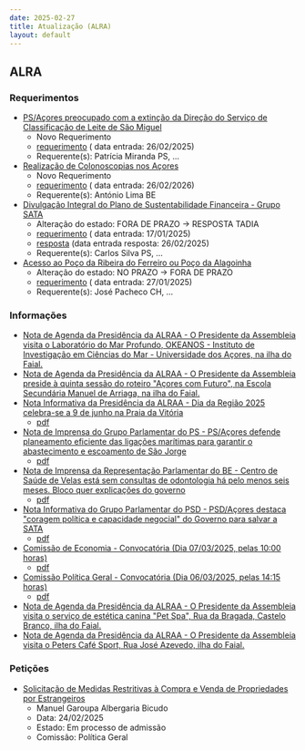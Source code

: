 ```yaml
---
date: 2025-02-27
title: Atualização (ALRA)
layout: default
---
```

## ALRA

### Requerimentos

* [PS/Açores preocupado com a extinção da Direção do Serviço de Classificação de Leite de São Miguel](http://base.alra.pt:82/4DACTION/w_pesquisa_registo/4/8730)
  * Novo Requerimento
  * [requerimento](http://base.alra.pt:82/Doc_Req/XIIIreque292.pdf) ( data entrada: 26/02/2025)
  * Requerente(s): Patrícia Miranda PS, ...
* [Realização de Colonoscopias nos Açores](http://base.alra.pt:82/4DACTION/w_pesquisa_registo/4/8731)
  * Novo Requerimento
  * [requerimento](http://base.alra.pt:82/Doc_Req/XIIIreque293.pdf) ( data entrada: 26/02/2026)
  * Requerente(s): António Lima BE
* [Divulgação Integral do Plano de Sustentabilidade Financeira - Grupo SATA](http://base.alra.pt:82/4DACTION/w_pesquisa_registo/4/8653)
  * Alteração do estado: FORA DE PRAZO → RESPOSTA TADIA
  * [requerimento](http://base.alra.pt:82/Doc_Req/XIIIreque242.pdf) ( data entrada: 17/01/2025)
  * [resposta](http://base.alra.pt:82/Doc_Req/XIIIrequeresp242.pdf) (data entrada resposta: 26/02/2025)
  * Requerente(s): Carlos Silva PS, ...
* [Acesso ao Poço da Ribeira do Ferreiro ou Poço da Alagoinha](http://base.alra.pt:82/4DACTION/w_pesquisa_registo/4/8675)
  * Alteração do estado: NO PRAZO → FORA DE PRAZO
  * [requerimento](http://base.alra.pt:82/Doc_Req/XIIIreque256.pdf) ( data entrada: 27/01/2025)
  * Requerente(s): José Pacheco CH, ...

### Informações

* [Nota de Agenda da Presidência da ALRAA - O Presidente da Assembleia visita o Laboratório do Mar Profundo, OKEANOS - Instituto de Investigação em Ciências do Mar - Universidade dos Açores, na ilha do Faial.](http://base.alra.pt:82/4DACTION/w_pesquisa_registo/8/21248)
* [Nota de Agenda da Presidência da ALRAA - O Presidente da Assembleia preside à quinta sessão do roteiro "Açores com Futuro", na Escola Secundária Manuel de Arriaga, na ilha do Faial.](http://base.alra.pt:82/4DACTION/w_pesquisa_registo/8/21249)
* [Nota Informativa da Presidência da ALRAA - Dia da Região 2025 celebra-se a 9 de junho na Praia da Vitória](http://base.alra.pt:82/4DACTION/w_pesquisa_registo/8/21250)
  * [pdf](http://base.alra.pt:82/Doc_Noticias/NI21250.pdf)
* [Nota de Imprensa do Grupo Parlamentar do PS - PS/Açores defende planeamento eficiente das ligações marítimas para garantir o abastecimento e escoamento de São Jorge](http://base.alra.pt:82/4DACTION/w_pesquisa_registo/8/21239)
  * [pdf](http://base.alra.pt:82/Doc_Noticias/NI21239.pdf)
* [Nota de Imprensa da Representação Parlamentar do BE - Centro de Saúde de Velas está sem consultas de odontologia há pelo menos seis meses. Bloco quer explicações do governo](http://base.alra.pt:82/4DACTION/w_pesquisa_registo/8/21240)
  * [pdf](http://base.alra.pt:82/Doc_Noticias/NI21240.pdf)
* [Nota Informativa do Grupo Parlamentar do PSD - PSD/Açores destaca "coragem política e capacidade negocial" do Governo para salvar a SATA](http://base.alra.pt:82/4DACTION/w_pesquisa_registo/8/21241)
  * [pdf](http://base.alra.pt:82/Doc_Noticias/NI21241.pdf)
* [Comissão de Economia - Convocatória (Dia 07/03/2025, pelas 10:00 horas)](http://base.alra.pt:82/4DACTION/w_pesquisa_registo/8/21242)
  * [pdf](http://base.alra.pt:82/Doc_Noticias/NI21242.pdf)
* [Comissão Política Geral - Convocatória (Dia 06/03/2025, pelas 14:15 horas)](http://base.alra.pt:82/4DACTION/w_pesquisa_registo/8/21244)
  * [pdf](http://base.alra.pt:82/Doc_Noticias/NI21244.pdf)
* [Nota de Agenda da Presidência da ALRAA - O Presidente da Assembleia visita o serviço de estética canina "Pet Spa", Rua da Bragada, Castelo Branco, ilha do Faial.](http://base.alra.pt:82/4DACTION/w_pesquisa_registo/8/21245)
* [Nota de Agenda da Presidência da ALRAA - O Presidente da Assembleia visita o Peters Café Sport, Rua José Azevedo, ilha do Faial.](http://base.alra.pt:82/4DACTION/w_pesquisa_registo/8/21247)

### Petições

* [Solicitação de Medidas Restritivas à Compra e Venda de Propriedades por Estrangeiros](http://base.alra.pt:82/4DACTION/w_pesquisa_registo/6/1018)
  * Manuel Garoupa Albergaria Bicudo
  * Data: 24/02/2025
  * Estado: Em processo de admissão
  * Comissão: Política Geral
